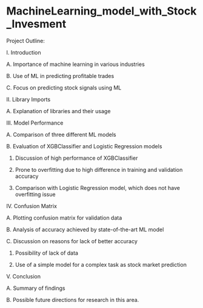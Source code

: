 # MachineLearning_model_with_Stock_Invesment

Project Outline:


I. Introduction

A. Importance of machine learning in various industries

B. Use of ML in predicting profitable trades

C. Focus on predicting stock signals using ML


II. Library Imports

A. Explanation of libraries and their usage



III. Model Performance

A. Comparison of three different ML models

B. Evaluation of XGBClassifier and Logistic Regression models

1. Discussion of high performance of XGBClassifier

2. Prone to overfitting due to high difference in training and validation accuracy

3. Comparison with Logistic Regression model, which does not have overfitting issue



IV. Confusion Matrix

A. Plotting confusion matrix for validation data

B. Analysis of accuracy achieved by state-of-the-art ML model

C. Discussion on reasons for lack of better accuracy

1. Possibility of lack of data

2. Use of a simple model for a complex task as stock market prediction



V. Conclusion

A. Summary of findings

B. Possible future directions for research in this area.
